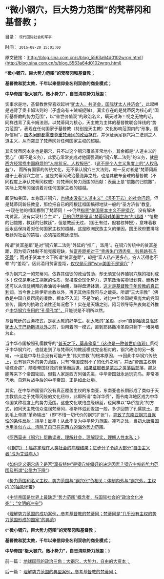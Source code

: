 # “微小钢穴，巨大势力范围”的梵蒂冈和基督教；

目录： `现代国际社会和军事` 

时间： `2016-08-20 15:01:00` 

原文链接：[http://blog.sina.com.cn/s/blog_5563a64d0102wrqn.html](http://blog.sina.com.cn/s/blog_5563a64d0102wrqn.html)



**“微小钢穴，巨大势力范围”的梵蒂冈和基督教；**

**基督教和犹太教，千年以来信仰业名利双收的商业模式；**

**中华帝国“极大钢穴，微小势力”，自觉清除势力范围**；

实事求是地，基督教世界喜欢起哄“[犹太人，共济会，国际犹太人共济会”，](../../../2011/9/26/最为深信“有罪”的犹太人最受罪.md)此起哄是违背了奥卡姆法则的（子虚乌有＋贼喊捉贼）。真实存在的是梵蒂冈为核心的“国际基督教的势力范围”，以“普世价值观”的政治名义，瞒天过海！视之无物的话，同样违背了奥卡姆法则。以梵蒂冈为核心，天主教为主体的基督教联合阵线的“势力范围”，表现在任何国家于基督教（持别是天主教）文化影响范围内的“形象，国际信用”，[国内问题都需要尊重梵蒂冈的政治存在](../../../2014/11/24/西班牙美洲殖民地的政治平衡，有信仰的人民对国王的忠诚.md)，并保证满足钢穴第二法则之人道主义，从而突显了梵蒂冈对任何国家主权的超越。

其实梵蒂冈本身也是钢穴，只不过这个钢穴覆盖非常地小，其余都是“人道主义的爱心”（即不是义务），此爱心常常变成对他国强调的“钢穴第二法则”的义务，就[是西方经常找中国麻烦的“人权状况，人权报告”](../../../2015/3/11/公式：[极权主义＝帝国主义／资本主义]；.md)，（[这不是个人主义角度上的“人权私有](../../../2014/7/23/维权律师是民粹的英雄，人权标准上的血酬无赖.md)”），
而所有国家的传统文化，无不承认钢穴三大法则，唯一反对者是“梵蒂冈超越于土著钢穴主权”。这是梵蒂冈政治最诡异之处，也是其散布全球的基督教（不同程度上承认梵蒂冈权威）对梵蒂冈势力范围的贡献：表面上是“恺撒的归恺撒”，实际上梵蒂冈强调着对任何国家主权的超越。

即便如美国，本身既非钢穴，[也根本没有“人道主义”（活不下去）的社会问题](../../../2011/10/10/美国的有钱人都是穷人，美国穷人才会有钱.md)，但是梵蒂冈新任教皇，那位把自已的阿根廷祖国搞得地狱一般的“圣方济各”教皇，——>现在他的祖国挪到了梵蒂冈！——>仍然[指责“美国资本主义不是钢穴](../../../2016/8/11/钢穴不是资本主义，市场经济也不是钢穴，列宁同志自作聪明；.md)，没有解决均贫富，没有实现社会主义”，[目的仍然是强调“梵蒂冈对美国主权”的超越](../../../2014/1/21/基督教在全世界都是相当左倾的群体，梵蒂冈的马克思主义宣言.md)！“恺撒的归恺撒，教廷的归教廷”，但是教廷无过，（国王有过，但君权神授），意味着教廷永远保持着对任何国家主权的超越。这是欧洲民族主义的肇因，国王政府要排除教廷对社会的禁锢，必须摆脱教廷控制。

所谓“贫富差距”是对“钢穴第二法则”外延的“推广，滥用”。在钢穴传统中的贫富差距，因为钢穴体制不能克服短缺，贫[富差距相对于“贵族朱门酒肉臭，贱民路有冻死骨](http://darthvad.blog.163.com/blog/static/53399470201193055518783/)”；而对于资本主义下所谓“贫富差距”，却是“富人私产更多点，穷人活得也不赖”的“差距”。因此滥用贫富差距，[仅仅是问罪“why美国不是钢穴](../../../2016/8/10/钢穴“反腐败”不是“反钢穴”，不影响“特权最大化”.md)”？

作为钢穴之一的梵蒂冈，依靠其信徒的政治赞助，却无须支付养殖钢穴族的福利成本！仅仅是用社工捐献的性质，就换取全球化势力，这笔政治买卖很划算。而教廷还可以从信徒朝拜的香油钱中抽佣，赚得盘满钵满，[这才是基督教千年传教的真正利](../../../2013/4/20/中国公众对基督教还缺乏了解.md)润。当今世上除伊斯兰教以外，再无其他宗教可与之媲美。所谓“三大宗教”（佛教是中国自费帮闲的凑数，根本不入流）不是吹的，对比中华帝国耗资庞大的党国宣传，国内的执政合法性还每况愈下！实在是天壤之别。阿习领导等热衷向老外推介[中华钢穴专用的“孔儒孔学”，](../../../2009/6/22/国学儒教的科学精华在无私的服从美德.md)只能说是不明所以然。

基督教廷的业务模式，是犹太教的好学生。犹太教的“圣殿，zion“直到[哈德良驱逐犹太人于巴勒斯坦以外](../../../2010/11/17/哈德良的包皮战争和犹太人的游击战.md)之前，沿用着同一模式，直到耶路撒冷圣殿只剩下一堵哭墙为止。

当中华帝国按照孔儒教导的“[普天之下，莫非俺皇”（这也是一种普世价值观）](../../../2009/6/22/国学儒教的科学精华在无私的服从美德.md)贯彻于中华钢穴时，也就走到了与梵蒂冈的教廷模式完全相对的，钢穴政治的另一极端，——>这是中华社会没有可能产生“伟大宗教”的根本原因，——>因此中华钢穴传统上，没有钢穴外的势力范围，只有“帝国控制不了的化外之地”，并因“帝国主权崩塌综合症”，随着帝国财政的衰落而后退。[如果征服者是蒙古之类落后部](../../../2016/8/10/钢穴的爱国主义侵略基因，为了钢穴！为了生存！.md)落，那总能等来下个帝国轮回，但若人家是西方列强先进，中华帝国就永远玩完鸟。非常凑巧地，自鸦片战争后的中华帝国，正是如此处境。

其实，在中华帝国钢穴没有真正覆盖主权的东南亚，东南亚也长期形成了类似于天主教信众之于梵蒂冈般的文化纽带，此即所谓“南洋华侨”，而令南洋地区成为中华帝国某种程度上的势力范围。这些文化联络血缘粉丝，也同样以“华侨投资”的方式，如同天主教信众滋润梵蒂冈，穆斯林滋润麦加一般，多少回馈了孔儒故土。直到毛上帝搞“革命输出”（即“不惜一切代价的钢穴扩张”），[导致了东南亚钢穴自保性的条件反射：排华！反华](../../../2010/2/21/需要用谎言制造仇外所需的敌人吗？.md)！从此不复为中华势力范围。凑巧之处，当[初大唐帝国也用类似方式，清除了自已在东西方的海外势力范围](../../../2014/9/17/大和国对西南华族移民地区的统一.md)。

《[阿西莫夫《钢穴》帮助读者，理解社会，理解现实，理解人性本私；](../../../2016/8/19/阿西莫夫《钢穴》，人性本私之于《旧制度和大革命》.md)》

《[《钢穴》！癌症定理在人类社会的病理结果；进步分子令绝大部分“自由主义者”成为艾滋病人](../../../2016/8/19/《钢穴》！癌症定理在人类社会的病理结果；.md)》

《[如何定义钢穴族？是否“享有特供”是钢穴族偏好的决定因素？钢穴主权的势力范围及所谓“公信力下降”](../../../2016/8/19/如何定义钢穴族？钢穴特供边际外的势力范围.md)》

《[势力范围和名义主权，势力范围与“钢穴化”负相关；体制内外与“钢穴外，主权内”的抽象环带](../../../2016/8/19/势力范围和名义主权，势力范围与“钢穴化”负相关；.md)》

《[中华帝国是世界上最缺乏“势力范围”概念者，与国际社会的“政治文化冲突”；“文明的冲突”](../../../2016/8/20/颠倒了“主权和势力范围”概念后“文明的冲突”.md)》

《[理解势力范围的成功案例，参考基督教的梵蒂冈；梵蒂冈是“几乎没有主权的势力范围形成的国家”的典范](../../../2016/8/20/理解势力范围的典型案例，参考基督教的梵蒂冈；.md)》

《**“微小钢穴，巨大势力范围”的梵蒂冈和基督教；**

**基督教和犹太教，千年以来信仰业名利双收的商业模式；**

**中华帝国“极大钢穴，微小势力”，自觉清除势力范围**；》

前一篇： [地球国际的政治三角：大钢穴，大势力，自由的大资本；](../../../2016/8/20/地球国际的政治三角：大钢穴，大势力，自由的大资本；.md)

后一篇： [理解势力范围的典型案例，参考基督教的梵蒂冈；](../../../2016/8/20/理解势力范围的典型案例，参考基督教的梵蒂冈；.md)

